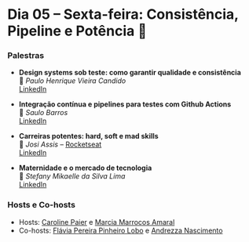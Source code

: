 # Dia 05 – Sexta-feira: Consistência, Pipeline e Potência 🚀

### Palestras

- **Design systems sob teste: como garantir qualidade e consistência**  
  🎤 *Paulo Henrique Vieira Candido*  
  [LinkedIn](https://www.linkedin.com/in/paulhenriquev/)

- **Integração contínua e pipelines para testes com Github Actions**  
  🎤 *Saulo Barros*  
  [LinkedIn](https://www.linkedin.com/in/saulo--barros/)

- **Carreiras potentes: hard, soft e mad skills**  
  🎤 *Josi Assis* – [Rocketseat](https://www.linkedin.com/company/rocketseat/)  
  [LinkedIn](https://www.linkedin.com/in/josianeassiscx/)

- **Maternidade e o mercado de tecnologia**  
  🎤 *Stefany Mikaelle da Silva Lima*  
  [LinkedIn](https://www.linkedin.com/in/stefany-mikaelle-da-silva-lima-b71560120/)

### Hosts e Co-hosts

- Hosts: [Caroline Paier](https://www.linkedin.com/in/carolinepaier/) e [Marcia Marrocos Amaral](https://www.linkedin.com/in/marciamarrocosamaral/)
- Co-hosts: [Flávia Pereira Pinheiro Lobo](https://www.linkedin.com/in/fl%C3%A1via-pereira-pinheiro-lobo-8b416029/) e [Andrezza Nascimento](https://www.linkedin.com/in/andrezza-nascimento-06/)
